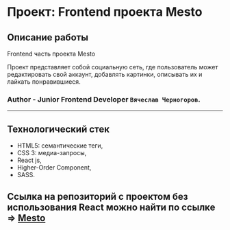 # Проект: Frontend проекта Mesto

## Описание работы

Frontend часть проекта Mesto

Проект представляет собой социальную сеть, где пользователь может редактировать свой аккаунт, добавлять картинки, описывать их и лайкать понравившиеся.

### **Author** - Junior Frontend Developer `Вячеслав Черногоров`.

---

## Технологический стек
- HTML5: семантические теги,
- CSS 3: медиа-запросы,
- React js,
- Higher-Order Component,
- SASS.

## Ссылка на репозиторий с проектом без использования React можно найти по ссылке => [Mesto](https://github.com/ChernoSlava/Mesto)

